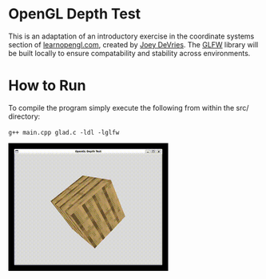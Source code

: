# OpenGL Depth Test

This is an adaptation of an introductory exercise in the coordinate systems section of [learnopengl.com](https://learnopengl.com/Getting-started/Coordinate-Systems), 
created by [Joey DeVries](https://github.com/JoeyDeVries). The [GLFW](https://github.com/glfw/glfw) library will be built locally to ensure compatability 
and stability across environments.

# How to Run

To compile the program simply execute the following from within the src/ directory:

`g++ main.cpp glad.c -ldl -lglfw`

![demo](src/demo.gif)
